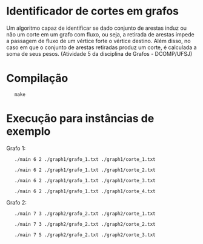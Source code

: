 # Identificador de cortes em grafos
 
 Um algoritmo capaz de identificar se dado conjunto de arestas induz ou não um corte em um grafo com fluxo, ou seja, a retirada de arestas impede a passagem de fluxo de um vértice forte o vértice destino. Além disso, no caso em que o conjunto de arestas retiradas produz um corte, é calculada a soma de seus pesos. (Atividade 5 da disciplina de Grafos - DCOMP/UFSJ)
 
# Compilação

       make

# Execução para instâncias de exemplo

Grafo 1:

       ./main 6 2 ./graph1/grafo_1.txt ./graph1/corte_1.txt
       
       ./main 6 2 ./graph1/grafo_1.txt ./graph1/corte_2.txt
      
       ./main 6 2 ./graph1/grafo_1.txt ./graph1/corte_3.txt
       
       ./main 6 2 ./graph1/grafo_1.txt ./graph1/corte_4.txt
       
Grafo 2:

       ./main 7 3 ./graph2/grafo_2.txt ./graph2/corte_1.txt
       
       ./main 7 3 ./graph2/grafo_2.txt ./graph2/corte_2.txt
       
       ./main 7 5 ./graph2/grafo_2.txt ./graph2/corte_3.txt
